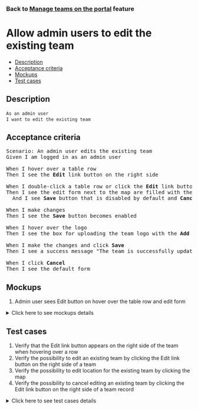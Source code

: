 ### Back to [Manage teams on the portal](../../) feature

# Allow admin users to edit the existing team

- [Description](#description)
- [Acceptance criteria](#acceptance-criteria)
- [Mockups](#mockups)
- [Test cases](#test-cases)

## Description

    As an admin user
    I want to edit the existing team

## Acceptance criteria

<pre>
Scenario: An admin user edits the existing team
Given I am logged in as an admin user

When I hover over a table row
Then I see the <b>Edit</b> link button on the right side

When I double-click a table row or click the <b>Edit</b> link button
Then I see the edit form next to the map are filled with the selected team details
  And I see <b>Save</b> button that is disabled by default and <b>Cancel</b> button

When I make changes
Then I see the <b>Save</b> button becomes enabled

When I hover over the logo
Then I see the box for uploading the team logo with the <b>Add logo</b> link

When I make the changes and click <b>Save</b>
Then I see a success message "The team is successfully updated"

When I click <b>Cancel</b>
Then I see the default form
</pre>

## Mockups

1. Admin user sees Edit button on hover over the table row and edit form

<details>
  <summary>Click here to see mockups details</summary>

**1. Admin user sees Edit button on hover over the table row and edit form:**

![Admin user sees Edit button on hover over the table row and edit form](/products/sport_news_portal/web_application_features/manage_the_teams/images/edit_team_form.png)

</details>

## Test cases

1. Verify that the Edit link button appears on the right side of the team when hovering over a row
2. Verify the possibility to edit an existing team by clicking the Edit link button on the right side of a team
3. Verify the possibility to edit location for the existing team by clicking the map
4. Verify the possibility to cancel editing an existing team by clicking the Edit link button on the right side of a team record

<details>
  <summary>Click here to see test cases details</summary>

### **#1. Verify that the Edit link button appears on the right side of the team when hovering over a row**

|Preconditions|Steps|Expected result
--------------|-----|----------
|- Log in by admin account</br>- Go to the <b>Teams</b> configuration page|1) Hover over a row|1) The Edit link button appears on the right side|

### **#2. Verify the possibility to edit an existing team by clicking the Edit link button on the right side of a team**

|Preconditions|Steps|Expected result
--------------|-----|----------
|- Log in by admin account</br>- Go to the <b>Teams</b> configuration page|1) Hover over any team row</br>2) On the right side of the team, row click the <b>Edit</b> link button</br>3) Enter new data to all fields</br>4) Click <b>Save</b>|2) The edit form next to the map appears with <b>Save</b> button that is disabled by default and <b>Cancel</b> button</br>4) All new data is saved as the team information|

### **#3. Verify the possibility to edit location for the existing team by clicking the map**

|Preconditions|Steps|Expected result
--------------|-----|----------
|- Log in by admin account</br>- Go to the <b>Teams</b> configuration page|1) Hover over any team row</br>2) On the right side of the team, row click the <b>Edit</b> link button</br>3) Click anywhere on the map</br>4) Click <b>Save</b>|2) The edit form next to the map appears with <b>Save</b> button that is disabled by default and <b>Cancel</b> button</br>3) <b>Select Location</b> dropdown is changed according to the selected location on the map</br>4) All new data is saved as the team information|

### **#4. Verify the possibility to cancel editing an existing team by clicking the Edit link button on the right side of a team record**

|Preconditions|Steps|Expected result
--------------|-----|----------
|- Log in by admin account</br>- Go to the <b>Teams</b> configuration page|1) Hover over any team row</br>2) Click on the Edit link on the right side of the team record</br>3) Update all fields with new data</br>4) Click <b>Cancel</b>|2) The edit form next to the map appears with <b>Save</b> button that is disabled by default and <b>Cancel</b> button</br>4) All old data is shown as the team information|

</details>
